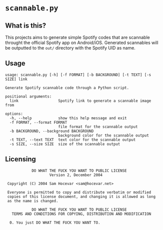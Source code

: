 # `scannable.py`
## What is this?
This projects aims to generate simple Spotify codes that are scannable throught the official Spotify app on Android/iOS. Generated scannables will be outputted to the `out/` directory with the Spotify UID as name.

## Usage
```
usage: scannable.py [-h] [-f FORMAT] [-b BACKGROUND] [-t TEXT] [-s SIZE] link

Generate Spotify scannable code through a Python script.

positional arguments:
  link                  Spotify link to generate a scannable image from

options:
  -h, --help            show this help message and exit
  -f FORMAT, --format FORMAT
                        file format for the scannable output
  -b BACKGROUND, --background BACKGROUND
                        background color for the scannable output
  -t TEXT, --text TEXT  text color for the scannable output
  -s SIZE, --size SIZE  size of the scannable output
```

## Licensing 
```
            DO WHAT THE FUCK YOU WANT TO PUBLIC LICENSE
                    Version 2, December 2004

 Copyright (C) 2004 Sam Hocevar <sam@hocevar.net>

 Everyone is permitted to copy and distribute verbatim or modified
 copies of this license document, and changing it is allowed as long
 as the name is changed.

            DO WHAT THE FUCK YOU WANT TO PUBLIC LICENSE
   TERMS AND CONDITIONS FOR COPYING, DISTRIBUTION AND MODIFICATION

  0. You just DO WHAT THE FUCK YOU WANT TO.
  ```